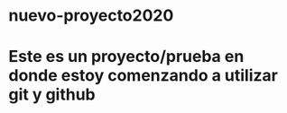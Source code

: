 # nuevo-proyecto2020
# Este es un proyecto/prueba en donde estoy comenzando  a utilizar git y github
